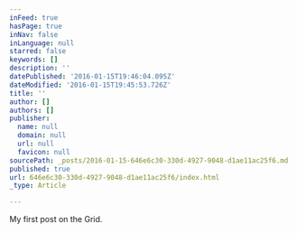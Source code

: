 ```yaml
---
inFeed: true
hasPage: true
inNav: false
inLanguage: null
starred: false
keywords: []
description: ''
datePublished: '2016-01-15T19:46:04.095Z'
dateModified: '2016-01-15T19:45:53.726Z'
title: ''
author: []
authors: []
publisher:
  name: null
  domain: null
  url: null
  favicon: null
sourcePath: _posts/2016-01-15-646e6c30-330d-4927-9048-d1ae11ac25f6.md
published: true
url: 646e6c30-330d-4927-9048-d1ae11ac25f6/index.html
_type: Article

---
```

My first post on the Grid.